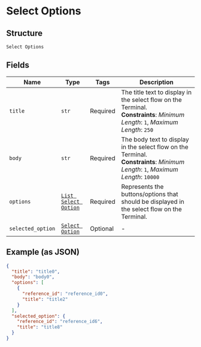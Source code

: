 
# Select Options

## Structure

`Select Options`

## Fields

| Name | Type | Tags | Description |
|  --- | --- | --- | --- |
| `title` | `str` | Required | The title text to display in the select flow on the Terminal.<br>**Constraints**: *Minimum Length*: `1`, *Maximum Length*: `250` |
| `body` | `str` | Required | The body text to display in the select flow on the Terminal.<br>**Constraints**: *Minimum Length*: `1`, *Maximum Length*: `10000` |
| `options` | [`List Select Option`](../../doc/models/select-option.md) | Required | Represents the buttons/options that should be displayed in the select flow on the Terminal. |
| `selected_option` | [`Select Option`](../../doc/models/select-option.md) | Optional | - |

## Example (as JSON)

```json
{
  "title": "title0",
  "body": "body0",
  "options": [
    {
      "reference_id": "reference_id0",
      "title": "title2"
    }
  ],
  "selected_option": {
    "reference_id": "reference_id6",
    "title": "title8"
  }
}
```

